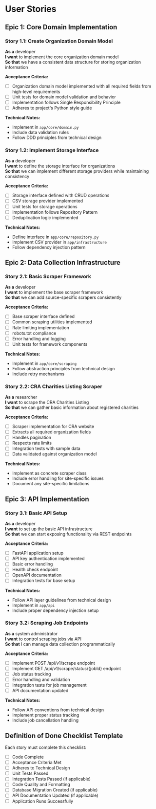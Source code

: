 # User Stories

## Epic 1: Core Domain Implementation

### Story 1.1: Create Organization Domain Model

**As a** developer  
**I want** to implement the core organization domain model  
**So that** we have a consistent data structure for storing organization information

**Acceptance Criteria:**

- [ ] Organization domain model implemented with all required fields from high-level requirements
- [ ] Unit tests for domain model validation and behavior
- [ ] Implementation follows Single Responsibility Principle
- [ ] Adheres to project's Python style guide

**Technical Notes:**

- Implement in `app/core/domain.py`
- Include data validation rules
- Follow DDD principles from technical design

### Story 1.2: Implement Storage Interface

**As a** developer  
**I want** to define the storage interface for organizations  
**So that** we can implement different storage providers while maintaining consistency

**Acceptance Criteria:**

- [ ] Storage interface defined with CRUD operations
- [ ] CSV storage provider implemented
- [ ] Unit tests for storage operations
- [ ] Implementation follows Repository Pattern
- [ ] Deduplication logic implemented

**Technical Notes:**

- Define interface in `app/core/repository.py`
- Implement CSV provider in `app/infrastructure`
- Follow dependency injection pattern

## Epic 2: Data Collection Infrastructure

### Story 2.1: Basic Scraper Framework

**As a** developer  
**I want** to implement the base scraper framework  
**So that** we can add source-specific scrapers consistently

**Acceptance Criteria:**

- [ ] Base scraper interface defined
- [ ] Common scraping utilities implemented
- [ ] Rate limiting implementation
- [ ] robots.txt compliance
- [ ] Error handling and logging
- [ ] Unit tests for framework components

**Technical Notes:**

- Implement in `app/core/scraping`
- Follow abstraction principles from technical design
- Include retry mechanisms

### Story 2.2: CRA Charities Listing Scraper

**As a** researcher  
**I want** to scrape the CRA Charities Listing  
**So that** we can gather basic information about registered charities

**Acceptance Criteria:**

- [ ] Scraper implementation for CRA website
- [ ] Extracts all required organization fields
- [ ] Handles pagination
- [ ] Respects rate limits
- [ ] Integration tests with sample data
- [ ] Data validated against organization model

**Technical Notes:**

- Implement as concrete scraper class
- Include error handling for site-specific issues
- Document any site-specific limitations

## Epic 3: API Implementation

### Story 3.1: Basic API Setup

**As a** developer  
**I want** to set up the basic API infrastructure  
**So that** we can start exposing functionality via REST endpoints

**Acceptance Criteria:**

- [ ] FastAPI application setup
- [ ] API key authentication implemented
- [ ] Basic error handling
- [ ] Health check endpoint
- [ ] OpenAPI documentation
- [ ] Integration tests for base setup

**Technical Notes:**

- Follow API layer guidelines from technical design
- Implement in `app/api`
- Include proper dependency injection setup

### Story 3.2: Scraping Job Endpoints

**As a** system administrator  
**I want** to control scraping jobs via API  
**So that** I can manage data collection programmatically

**Acceptance Criteria:**

- [ ] Implement POST /api/v1/scrape endpoint
- [ ] Implement GET /api/v1/scrape/status/{jobId} endpoint
- [ ] Job status tracking
- [ ] Error handling and validation
- [ ] Integration tests for job management
- [ ] API documentation updated

**Technical Notes:**

- Follow API conventions from technical design
- Implement proper status tracking
- Include job cancellation handling

## Definition of Done Checklist Template

Each story must complete this checklist:

- [ ] Code Complete
- [ ] Acceptance Criteria Met
- [ ] Adheres to Technical Design
- [ ] Unit Tests Passed
- [ ] Integration Tests Passed (if applicable)
- [ ] Code Quality and Formatting
- [ ] Database Migration Created (if applicable)
- [ ] API Documentation Updated (if applicable)
- [ ] Application Runs Successfully
